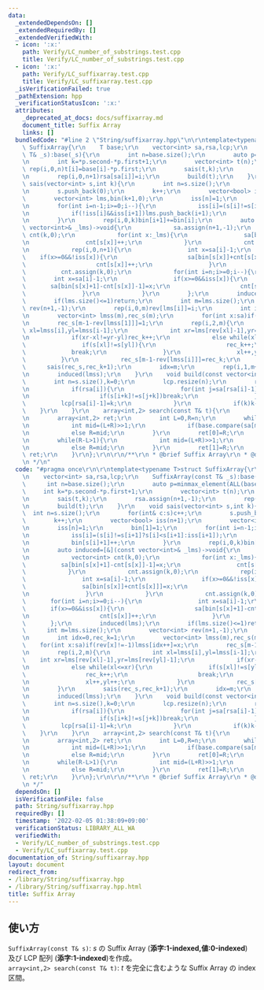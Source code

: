 ```yaml
---
data:
  _extendedDependsOn: []
  _extendedRequiredBy: []
  _extendedVerifiedWith:
  - icon: ':x:'
    path: Verify/LC_number_of_substrings.test.cpp
    title: Verify/LC_number_of_substrings.test.cpp
  - icon: ':x:'
    path: Verify/LC_suffixarray.test.cpp
    title: Verify/LC_suffixarray.test.cpp
  _isVerificationFailed: true
  _pathExtension: hpp
  _verificationStatusIcon: ':x:'
  attributes:
    _deprecated_at_docs: docs/suffixarray.md
    document_title: Suffix Array
    links: []
  bundledCode: "#line 2 \"String/suffixarray.hpp\"\n\r\ntemplate<typename T>struct\
    \ SuffixArray{\r\n    T base;\r\n    vector<int> sa,rsa,lcp;\r\n    SuffixArray(const\
    \ T& _s):base(_s){\r\n        int n=base.size();\r\n        auto p=minmax_element(ALL(base));\r\
    \n        int k=*p.second-*p.first+1;\r\n        vector<int> t(n);\r\n       \
    \ rep(i,0,n)t[i]=base[i]-*p.first;\r\n        sais(t,k);\r\n        rsa.assign(n+1,-1);\r\
    \n        rep(i,0,n+1)rsa[sa[i]]=i;\r\n        build(t);\r\n    }\r\n    void\
    \ sais(vector<int> s,int k){\r\n        int n=s.size();\r\n        for(int& c:s)c++;\r\
    \n        s.push_back(0);\r\n        k++;\r\n        vector<bool> iss(n+1);\r\n\
    \        vector<int> lms,bin(k+1,0);\r\n        iss[n]=1;\r\n        bin[1]=1;\r\
    \n        for(int i=n-1;i>=0;i--){\r\n            iss[i]=(s[i]!=s[i+1]?s[i]<s[i+1]:iss[i+1]);\r\
    \n            if(!iss[i]&&iss[i+1])lms.push_back(i+1);\r\n            bin[s[i]+1]++;\r\
    \n        }\r\n        rep(i,0,k)bin[i+1]+=bin[i];\r\n        auto induced=[&](const\
    \ vector<int>& _lms)->void{\r\n            sa.assign(n+1,-1);\r\n            vector<int>\
    \ cnt(k,0);\r\n            for(int x:_lms){\r\n                sa[bin[s[x]+1]-cnt[s[x]]-1]=x;\r\
    \n                cnt[s[x]]++;\r\n            }\r\n            cnt.assign(k,0);\r\
    \n            rep(i,0,n+1){\r\n                int x=sa[i]-1;\r\n            \
    \    if(x>=0&&!iss[x]){\r\n                    sa[bin[s[x]]+cnt[s[x]]]=x;\r\n\
    \                    cnt[s[x]]++;\r\n                }\r\n            }\r\n  \
    \          cnt.assign(k,0);\r\n            for(int i=n;i>=0;i--){\r\n        \
    \        int x=sa[i]-1;\r\n                if(x>=0&&iss[x]){\r\n             \
    \       sa[bin[s[x]+1]-cnt[s[x]]-1]=x;\r\n                    cnt[s[x]]++;\r\n\
    \                }\r\n            }\r\n        };\r\n        induced(lms);\r\n\
    \        if(lms.size()<=1)return;\r\n        int m=lms.size();\r\n        vector<int>\
    \ rev(n+1,-1);\r\n        rep(i,0,m)rev[lms[i]]=i;\r\n        int idx=0,rec_k=1;\r\
    \n        vector<int> lmss(m),rec_s(m);\r\n        for(int x:sa)if(rev[x]!=-1)lmss[idx++]=x;\r\
    \n        rec_s[m-1-rev[lmss[1]]]=1;\r\n        rep(i,2,m){\r\n            int\
    \ xl=lmss[i],yl=lmss[i-1];\r\n            int xr=lms[rev[xl]-1],yr=lms[rev[yl]-1];\r\
    \n            if(xr-xl!=yr-yl)rec_k++;\r\n            else while(xl<=xr){\r\n\
    \                if(s[xl]!=s[yl]){\r\n                    rec_k++;\r\n       \
    \             break;\r\n                }\r\n                xl++,yl++;\r\n  \
    \          }\r\n            rec_s[m-1-rev[lmss[i]]]=rec_k;\r\n        }\r\n  \
    \      sais(rec_s,rec_k+1);\r\n        idx=m;\r\n        rep(i,1,m+1)lmss[--idx]=lms[m-1-sa[i]];\r\
    \n        induced(lmss);\r\n    }\r\n    void build(const vector<int>& s){\r\n\
    \        int n=s.size(),k=0;\r\n        lcp.resize(n);\r\n        rep(i,0,n+1){\r\
    \n            if(rsa[i]){\r\n                for(int j=sa[rsa[i]-1];max(i,j)+k<n;k++){\r\
    \n                    if(s[i+k]!=s[j+k])break;\r\n                }\r\n      \
    \          lcp[rsa[i]-1]=k;\r\n            }\r\n            if(k)k--;\r\n    \
    \    }\r\n    }\r\n    array<int,2> search(const T& t){\r\n        int n=sa.size(),m=t.size();\r\
    \n        array<int,2> ret;\r\n        int L=0,R=n;\r\n        while(R-L>1){\r\
    \n            int mid=(L+R)>>1;\r\n            if(base.compare(sa[mid],m,t)<0)L=mid;\r\
    \n            else R=mid;\r\n        }\r\n        ret[0]=R;\r\n        L=0,R=n;\r\
    \n        while(R-L>1){\r\n            int mid=(L+R)>>1;\r\n            if(base.compare(sa[mid],m,t)<=0)L=mid;\r\
    \n            else R=mid;\r\n        }\r\n        ret[1]=R;\r\n        return\
    \ ret;\r\n    }\r\n};\r\n\r\n/**\r\n * @brief Suffix Array\r\n * @docs docs/suffixarray.md\r\
    \n */\n"
  code: "#pragma once\r\n\r\ntemplate<typename T>struct SuffixArray{\r\n    T base;\r\
    \n    vector<int> sa,rsa,lcp;\r\n    SuffixArray(const T& _s):base(_s){\r\n  \
    \      int n=base.size();\r\n        auto p=minmax_element(ALL(base));\r\n   \
    \     int k=*p.second-*p.first+1;\r\n        vector<int> t(n);\r\n        rep(i,0,n)t[i]=base[i]-*p.first;\r\
    \n        sais(t,k);\r\n        rsa.assign(n+1,-1);\r\n        rep(i,0,n+1)rsa[sa[i]]=i;\r\
    \n        build(t);\r\n    }\r\n    void sais(vector<int> s,int k){\r\n      \
    \  int n=s.size();\r\n        for(int& c:s)c++;\r\n        s.push_back(0);\r\n\
    \        k++;\r\n        vector<bool> iss(n+1);\r\n        vector<int> lms,bin(k+1,0);\r\
    \n        iss[n]=1;\r\n        bin[1]=1;\r\n        for(int i=n-1;i>=0;i--){\r\
    \n            iss[i]=(s[i]!=s[i+1]?s[i]<s[i+1]:iss[i+1]);\r\n            if(!iss[i]&&iss[i+1])lms.push_back(i+1);\r\
    \n            bin[s[i]+1]++;\r\n        }\r\n        rep(i,0,k)bin[i+1]+=bin[i];\r\
    \n        auto induced=[&](const vector<int>& _lms)->void{\r\n            sa.assign(n+1,-1);\r\
    \n            vector<int> cnt(k,0);\r\n            for(int x:_lms){\r\n      \
    \          sa[bin[s[x]+1]-cnt[s[x]]-1]=x;\r\n                cnt[s[x]]++;\r\n\
    \            }\r\n            cnt.assign(k,0);\r\n            rep(i,0,n+1){\r\n\
    \                int x=sa[i]-1;\r\n                if(x>=0&&!iss[x]){\r\n    \
    \                sa[bin[s[x]]+cnt[s[x]]]=x;\r\n                    cnt[s[x]]++;\r\
    \n                }\r\n            }\r\n            cnt.assign(k,0);\r\n     \
    \       for(int i=n;i>=0;i--){\r\n                int x=sa[i]-1;\r\n         \
    \       if(x>=0&&iss[x]){\r\n                    sa[bin[s[x]+1]-cnt[s[x]]-1]=x;\r\
    \n                    cnt[s[x]]++;\r\n                }\r\n            }\r\n \
    \       };\r\n        induced(lms);\r\n        if(lms.size()<=1)return;\r\n  \
    \      int m=lms.size();\r\n        vector<int> rev(n+1,-1);\r\n        rep(i,0,m)rev[lms[i]]=i;\r\
    \n        int idx=0,rec_k=1;\r\n        vector<int> lmss(m),rec_s(m);\r\n    \
    \    for(int x:sa)if(rev[x]!=-1)lmss[idx++]=x;\r\n        rec_s[m-1-rev[lmss[1]]]=1;\r\
    \n        rep(i,2,m){\r\n            int xl=lmss[i],yl=lmss[i-1];\r\n        \
    \    int xr=lms[rev[xl]-1],yr=lms[rev[yl]-1];\r\n            if(xr-xl!=yr-yl)rec_k++;\r\
    \n            else while(xl<=xr){\r\n                if(s[xl]!=s[yl]){\r\n   \
    \                 rec_k++;\r\n                    break;\r\n                }\r\
    \n                xl++,yl++;\r\n            }\r\n            rec_s[m-1-rev[lmss[i]]]=rec_k;\r\
    \n        }\r\n        sais(rec_s,rec_k+1);\r\n        idx=m;\r\n        rep(i,1,m+1)lmss[--idx]=lms[m-1-sa[i]];\r\
    \n        induced(lmss);\r\n    }\r\n    void build(const vector<int>& s){\r\n\
    \        int n=s.size(),k=0;\r\n        lcp.resize(n);\r\n        rep(i,0,n+1){\r\
    \n            if(rsa[i]){\r\n                for(int j=sa[rsa[i]-1];max(i,j)+k<n;k++){\r\
    \n                    if(s[i+k]!=s[j+k])break;\r\n                }\r\n      \
    \          lcp[rsa[i]-1]=k;\r\n            }\r\n            if(k)k--;\r\n    \
    \    }\r\n    }\r\n    array<int,2> search(const T& t){\r\n        int n=sa.size(),m=t.size();\r\
    \n        array<int,2> ret;\r\n        int L=0,R=n;\r\n        while(R-L>1){\r\
    \n            int mid=(L+R)>>1;\r\n            if(base.compare(sa[mid],m,t)<0)L=mid;\r\
    \n            else R=mid;\r\n        }\r\n        ret[0]=R;\r\n        L=0,R=n;\r\
    \n        while(R-L>1){\r\n            int mid=(L+R)>>1;\r\n            if(base.compare(sa[mid],m,t)<=0)L=mid;\r\
    \n            else R=mid;\r\n        }\r\n        ret[1]=R;\r\n        return\
    \ ret;\r\n    }\r\n};\r\n\r\n/**\r\n * @brief Suffix Array\r\n * @docs docs/suffixarray.md\r\
    \n */"
  dependsOn: []
  isVerificationFile: false
  path: String/suffixarray.hpp
  requiredBy: []
  timestamp: '2022-02-05 01:38:09+09:00'
  verificationStatus: LIBRARY_ALL_WA
  verifiedWith:
  - Verify/LC_number_of_substrings.test.cpp
  - Verify/LC_suffixarray.test.cpp
documentation_of: String/suffixarray.hpp
layout: document
redirect_from:
- /library/String/suffixarray.hpp
- /library/String/suffixarray.hpp.html
title: Suffix Array
---
```

## 使い方

`SuffixArray(const T& s)`: $s$ の Suffix Array (**添字:1-indexed,値:0-indexed**) 及び LCP 配列 (**添字:1-indexed**)を作成。  
`array<int,2> search(const T& t)`: $t$ を完全に含むような Suffix Array の index 区間。